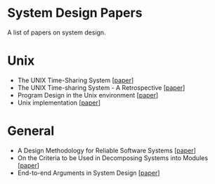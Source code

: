 # System Design Papers
A list of papers on system design.

# Unix
- The UNIX Time-Sharing System [[paper](https://people.eecs.berkeley.edu/~brewer/cs262/unix.pdf)]
- The UNIX Time-sharing System - A Retrospective [[paper](https://www.bell-labs.com/usr/dmr/www/retro.pdf)]
- Program Design in the Unix environment [[paper](http://harmful.cat-v.org/cat-v/unix_prog_design.pdf)]
- Unix implementation [[paper](https://users.soe.ucsc.edu/~sbrandt/221/Papers/History/thompson-bstj78.pdf)]

# General
- A Design Methodology for Reliable Software Systems [[paper](https://valbonne-consulting.com/papers/classic/Liskov_72-Design_Methodology_for_Reliable_Software_Systems.pdf)]
- On the Criteria to be Used in Decomposing Systems into Modules [[paper](http://repository.cmu.edu/cgi/viewcontent.cgi?article=2979&context=compsci)]
- End-to-end Arguments in System Design [[paper](courses.cs.vt.edu/cs5204/fall11-butt/lectures/End2EndArgs.pdf)]
